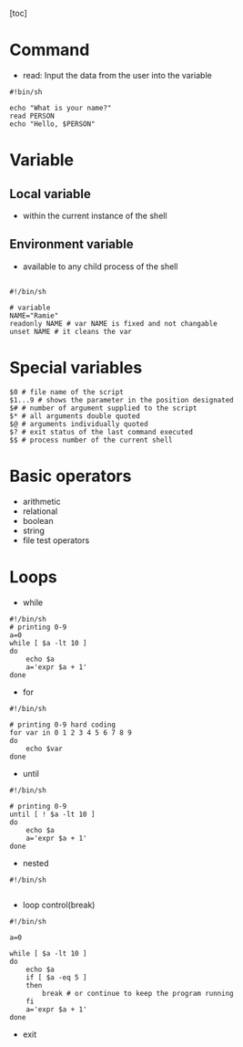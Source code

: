 

[toc]

# Command

* read: Input the data from the user into the variable

```shell
#!bin/sh

echo "What is your name?"
read PERSON
echo "Hello, $PERSON"
```

# Variable

## Local variable

* within the current instance of the shell

## Environment variable

* available to any child process of the shell

## 

```shell
#!/bin/sh

# variable
NAME="Ramie"
readonly NAME # var NAME is fixed and not changable
unset NAME # it cleans the var

```

# Special variables

```shell
$0 # file name of the script
$1...9 # shows the parameter in the position designated
$# # number of argument supplied to the script
$* # all arguments double quoted
$@ # arguments individually quoted
$? # exit status of the last command executed
$$ # process number of the current shell

```

# Basic operators

* arithmetic
* relational
* boolean
* string
* file test operators

# Loops

* while

```shell
#!/bin/sh
# printing 0-9
a=0
while [ $a -lt 10 ]
do
	echo $a
	a='expr $a + 1'
done
```

* for

```shell
#!/bin/sh

# printing 0-9 hard coding
for var in 0 1 2 3 4 5 6 7 8 9
do
	echo $var
done
```

* until

```shell
#!/bin/sh

# printing 0-9
until [ ! $a -lt 10 ]
do
	echo $a
	a='expr $a + 1'
done
```

* nested

```shell
#!/bin/sh


```

* loop control(break)

```shell
#!/bin/sh

a=0

while [ $a -lt 10 ]
do
	echo $a
	if [ $a -eq 5 ]
	then
		break # or continue to keep the program running
	fi
	a='expr $a + 1'
done
```

* exit
